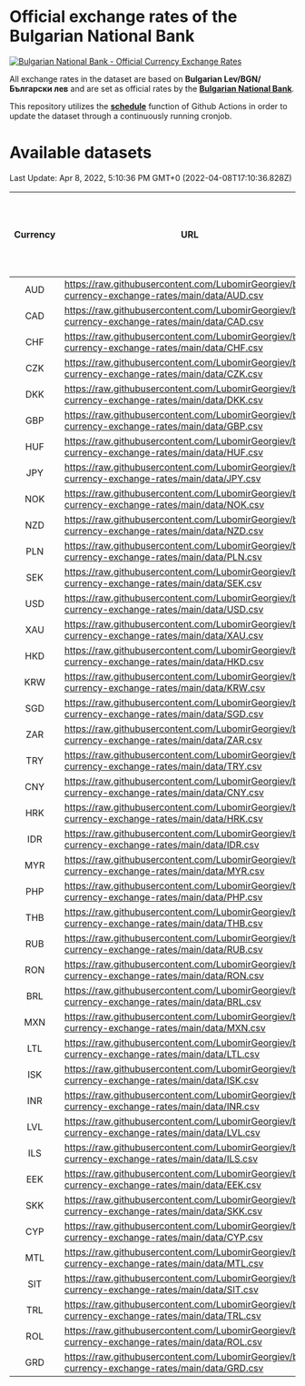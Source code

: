 # Official exchange rates of the Bulgarian National Bank

[![Bulgarian National Bank - Official Currency Exchange Rates](https://github.com/LubomirGeorgiev/bnb-currency-exchange-rates/actions/workflows/update-rates.yml/badge.svg?branch=main)](https://github.com/LubomirGeorgiev/bnb-currency-exchange-rates/actions/workflows/update-rates.yml)

All exchange rates in the dataset are based on **Bulgarian Lev/BGN/Български лев** and are set as official rates by the [**Bulgarian National Bank**](https://www.bnb.bg/Statistics/StExternalSector/StExchangeRates/StERForeignCurrencies/index.htm?toLang=_EN).

This repository utilizes the [**schedule**](https://docs.github.com/en/actions/reference/events-that-trigger-workflows) function of Github Actions in order to update the dataset through a continuously running cronjob.

# Available datasets

<!-- START LINKS (DO NOT EVER FU*ING DELETE THIS COMMENT FOR THE LOVE OF YOUR LIFE!!! IF YOU ARE CURIOS HOW IT WORKS, YOU CAN HAVE A LOOK AT ./src/updateReadme.ts) -->

Last Update: Apr 8, 2022, 5:10:36 PM GMT+0 (2022-04-08T17:10:36.828Z)

| Currency | URL                                                                                             | Number of records | Number of missing days that were filled in |
| :------: | ----------------------------------------------------------------------------------------------- | :---------------: | :----------------------------------------: |
|   AUD    | https://raw.githubusercontent.com/LubomirGeorgiev/bnb-currency-exchange-rates/main/data/AUD.csv |       8097        |                    2498                    |
|   CAD    | https://raw.githubusercontent.com/LubomirGeorgiev/bnb-currency-exchange-rates/main/data/CAD.csv |       8097        |                    2498                    |
|   CHF    | https://raw.githubusercontent.com/LubomirGeorgiev/bnb-currency-exchange-rates/main/data/CHF.csv |       8097        |                    2498                    |
|   CZK    | https://raw.githubusercontent.com/LubomirGeorgiev/bnb-currency-exchange-rates/main/data/CZK.csv |       8097        |                    2498                    |
|   DKK    | https://raw.githubusercontent.com/LubomirGeorgiev/bnb-currency-exchange-rates/main/data/DKK.csv |       8097        |                    2498                    |
|   GBP    | https://raw.githubusercontent.com/LubomirGeorgiev/bnb-currency-exchange-rates/main/data/GBP.csv |       8097        |                    2498                    |
|   HUF    | https://raw.githubusercontent.com/LubomirGeorgiev/bnb-currency-exchange-rates/main/data/HUF.csv |       8097        |                    2498                    |
|   JPY    | https://raw.githubusercontent.com/LubomirGeorgiev/bnb-currency-exchange-rates/main/data/JPY.csv |       8097        |                    2498                    |
|   NOK    | https://raw.githubusercontent.com/LubomirGeorgiev/bnb-currency-exchange-rates/main/data/NOK.csv |       8097        |                    2498                    |
|   NZD    | https://raw.githubusercontent.com/LubomirGeorgiev/bnb-currency-exchange-rates/main/data/NZD.csv |       8097        |                    2498                    |
|   PLN    | https://raw.githubusercontent.com/LubomirGeorgiev/bnb-currency-exchange-rates/main/data/PLN.csv |       8097        |                    2498                    |
|   SEK    | https://raw.githubusercontent.com/LubomirGeorgiev/bnb-currency-exchange-rates/main/data/SEK.csv |       8097        |                    2498                    |
|   USD    | https://raw.githubusercontent.com/LubomirGeorgiev/bnb-currency-exchange-rates/main/data/USD.csv |       8097        |                    2498                    |
|   XAU    | https://raw.githubusercontent.com/LubomirGeorgiev/bnb-currency-exchange-rates/main/data/XAU.csv |       8097        |                    2500                    |
|   HKD    | https://raw.githubusercontent.com/LubomirGeorgiev/bnb-currency-exchange-rates/main/data/HKD.csv |       7795        |                    2407                    |
|   KRW    | https://raw.githubusercontent.com/LubomirGeorgiev/bnb-currency-exchange-rates/main/data/KRW.csv |       7795        |                    2407                    |
|   SGD    | https://raw.githubusercontent.com/LubomirGeorgiev/bnb-currency-exchange-rates/main/data/SGD.csv |       7795        |                    2407                    |
|   ZAR    | https://raw.githubusercontent.com/LubomirGeorgiev/bnb-currency-exchange-rates/main/data/ZAR.csv |       7795        |                    2407                    |
|   TRY    | https://raw.githubusercontent.com/LubomirGeorgiev/bnb-currency-exchange-rates/main/data/TRY.csv |       6277        |                    1937                    |
|   CNY    | https://raw.githubusercontent.com/LubomirGeorgiev/bnb-currency-exchange-rates/main/data/CNY.csv |       6157        |                    1901                    |
|   HRK    | https://raw.githubusercontent.com/LubomirGeorgiev/bnb-currency-exchange-rates/main/data/HRK.csv |       6157        |                    1901                    |
|   IDR    | https://raw.githubusercontent.com/LubomirGeorgiev/bnb-currency-exchange-rates/main/data/IDR.csv |       6157        |                    1901                    |
|   MYR    | https://raw.githubusercontent.com/LubomirGeorgiev/bnb-currency-exchange-rates/main/data/MYR.csv |       6157        |                    1901                    |
|   PHP    | https://raw.githubusercontent.com/LubomirGeorgiev/bnb-currency-exchange-rates/main/data/PHP.csv |       6157        |                    1901                    |
|   THB    | https://raw.githubusercontent.com/LubomirGeorgiev/bnb-currency-exchange-rates/main/data/THB.csv |       6157        |                    1901                    |
|   RUB    | https://raw.githubusercontent.com/LubomirGeorgiev/bnb-currency-exchange-rates/main/data/RUB.csv |       6119        |                    1890                    |
|   RON    | https://raw.githubusercontent.com/LubomirGeorgiev/bnb-currency-exchange-rates/main/data/RON.csv |       6098        |                    1883                    |
|   BRL    | https://raw.githubusercontent.com/LubomirGeorgiev/bnb-currency-exchange-rates/main/data/BRL.csv |       5187        |                    1604                    |
|   MXN    | https://raw.githubusercontent.com/LubomirGeorgiev/bnb-currency-exchange-rates/main/data/MXN.csv |       5187        |                    1604                    |
|   LTL    | https://raw.githubusercontent.com/LubomirGeorgiev/bnb-currency-exchange-rates/main/data/LTL.csv |       5155        |                    1584                    |
|   ISK    | https://raw.githubusercontent.com/LubomirGeorgiev/bnb-currency-exchange-rates/main/data/ISK.csv |       5094        |                    1573                    |
|   INR    | https://raw.githubusercontent.com/LubomirGeorgiev/bnb-currency-exchange-rates/main/data/INR.csv |       4818        |                    1488                    |
|   LVL    | https://raw.githubusercontent.com/LubomirGeorgiev/bnb-currency-exchange-rates/main/data/LVL.csv |       4790        |                    1470                    |
|   ILS    | https://raw.githubusercontent.com/LubomirGeorgiev/bnb-currency-exchange-rates/main/data/ILS.csv |       4092        |                    1267                    |
|   EEK    | https://raw.githubusercontent.com/LubomirGeorgiev/bnb-currency-exchange-rates/main/data/EEK.csv |       4002        |                    1228                    |
|   SKK    | https://raw.githubusercontent.com/LubomirGeorgiev/bnb-currency-exchange-rates/main/data/SKK.csv |       2972        |                    914                     |
|   CYP    | https://raw.githubusercontent.com/LubomirGeorgiev/bnb-currency-exchange-rates/main/data/CYP.csv |       2906        |                    890                     |
|   MTL    | https://raw.githubusercontent.com/LubomirGeorgiev/bnb-currency-exchange-rates/main/data/MTL.csv |       2604        |                    799                     |
|   SIT    | https://raw.githubusercontent.com/LubomirGeorgiev/bnb-currency-exchange-rates/main/data/SIT.csv |       2544        |                    780                     |
|   TRL    | https://raw.githubusercontent.com/LubomirGeorgiev/bnb-currency-exchange-rates/main/data/TRL.csv |       1818        |                    559                     |
|   ROL    | https://raw.githubusercontent.com/LubomirGeorgiev/bnb-currency-exchange-rates/main/data/ROL.csv |       1697        |                    524                     |
|   GRD    | https://raw.githubusercontent.com/LubomirGeorgiev/bnb-currency-exchange-rates/main/data/GRD.csv |        361        |                    109                     |

<!-- END LINKS (DO NOT EVER FU*ING DELETE THIS COMMENT FOR THE LOVE OF YOUR LIFE!!! IF YOU ARE CURIOS HOW IT WORKS, YOU CAN HAVE A LOOK AT ./src/updateReadme.ts) -->
